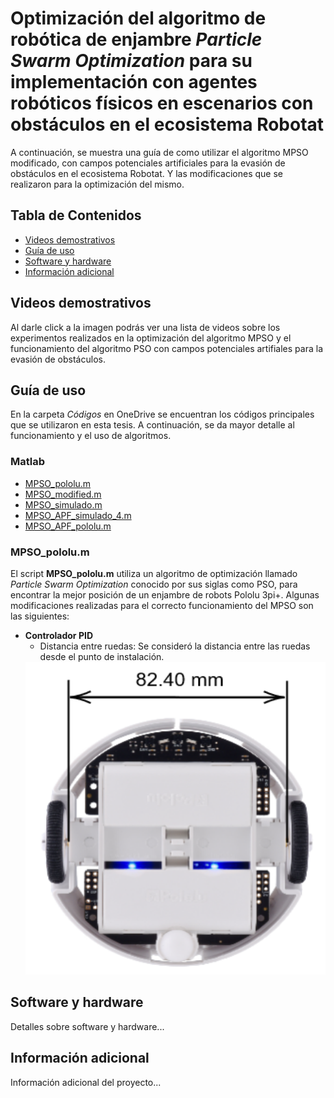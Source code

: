 # Optimización del algoritmo de robótica de enjambre *Particle Swarm Optimization* para su implementación con agentes robóticos físicos en escenarios con obstáculos en el ecosistema Robotat 
A continuación, se muestra una guía de como utilizar el algoritmo MPSO modificado, con campos potenciales artificiales para la evasión de obstáculos en el ecosistema Robotat. Y las modificaciones que se realizaron para la optimización del mismo.

## Tabla de Contenidos
- [Videos demostrativos](#videos-demostrativos)
- [Guía de uso](#guía-de-uso)
- [Software y hardware](#software-y-hardware)
- [Información adicional](#información-adicional)

## Videos demostrativos
Al darle click a la imagen podrás ver una lista de videos sobre los experimentos realizados en la optimización del algoritmo MPSO y el funcionamiento del algoritmo PSO con campos potenciales artifiales para la evasión de obstáculos.

## Guía de uso
En la carpeta *Códigos* en OneDrive se encuentran los códigos principales que se utilizaron en esta tesis. A continuación, se da mayor detalle al funcionamiento y el uso de algoritmos.

### Matlab
- [MPSO_pololu.m](#MPSO_pololu.m)
- [MPSO_modified.m](#MPSO_modified.m)
- [MPSO_simulado.m](#MPSO_simulado.m)
- [MPSO_APF_simulado_4.m](#MPSO_APF_simulado_4.m)
- [MPSO_APF_pololu.m](#MPSO_APF_pololu.m)

### MPSO_pololu.m
El script **MPSO_pololu.m** utiliza un algoritmo de optimización llamado _Particle Swarm Optimization_ conocido por sus siglas como PSO, para encontrar la mejor posición de un enjambre de robots Pololu 3pi+. Algunas modificaciones realizadas para el correcto funcionamiento del MPSO son las siguientes:

- **Controlador PID**
    - Distancia entre ruedas: Se consideró la distancia entre las ruedas desde el punto de instalación.
    <img src="Figuras/pololu_wheel.png" alt="Distancia entre ruedas" width="500" height="500">







## Software y hardware
Detalles sobre software y hardware...

## Información adicional
Información adicional del proyecto...

